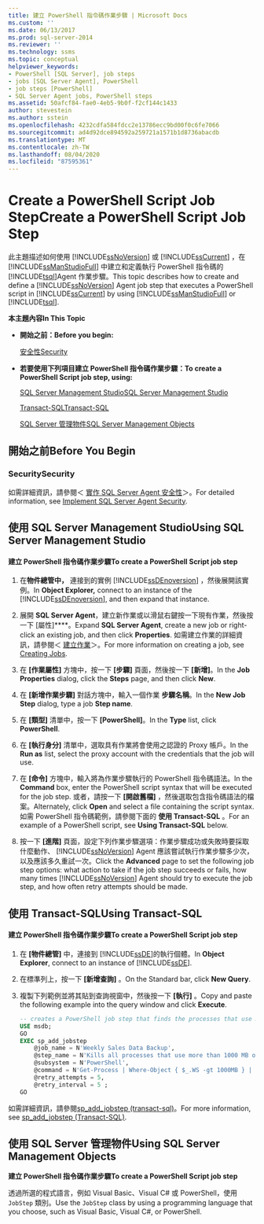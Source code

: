 ```yaml
---
title: 建立 PowerShell 指令碼作業步驟 | Microsoft Docs
ms.custom: ''
ms.date: 06/13/2017
ms.prod: sql-server-2014
ms.reviewer: ''
ms.technology: ssms
ms.topic: conceptual
helpviewer_keywords:
- PowerShell [SQL Server], job steps
- jobs [SQL Server Agent], PowerShell
- job steps [PowerShell]
- SQL Server Agent jobs, PowerShell steps
ms.assetid: 50afcf84-fae0-4eb5-9b0f-f2cf144c1433
author: stevestein
ms.author: sstein
ms.openlocfilehash: 4232cdfa584fdcc2e13786ecc9bd00f0c6fe7066
ms.sourcegitcommit: ad4d92dce894592a259721a1571b1d8736abacdb
ms.translationtype: MT
ms.contentlocale: zh-TW
ms.lasthandoff: 08/04/2020
ms.locfileid: "87595361"
---
```

# <a name="create-a-powershell-script-job-step"></a><span data-ttu-id="8786b-102">Create a PowerShell Script Job Step</span><span class="sxs-lookup"><span data-stu-id="8786b-102">Create a PowerShell Script Job Step</span></span>
  <span data-ttu-id="8786b-103">此主題描述如何使用 [!INCLUDE[ssNoVersion](../../includes/ssnoversion-md.md)] 或 [!INCLUDE[ssCurrent](../../includes/sscurrent-md.md)] ，在 [!INCLUDE[ssManStudioFull](../../includes/ssmanstudiofull-md.md)] 中建立和定義執行 PowerShell 指令碼的 [!INCLUDE[tsql](../../includes/tsql-md.md)]Agent 作業步驟。</span><span class="sxs-lookup"><span data-stu-id="8786b-103">This topic describes how to create and define a [!INCLUDE[ssNoVersion](../../includes/ssnoversion-md.md)] Agent job step that executes a PowerShell script in [!INCLUDE[ssCurrent](../../includes/sscurrent-md.md)] by using [!INCLUDE[ssManStudioFull](../../includes/ssmanstudiofull-md.md)] or [!INCLUDE[tsql](../../includes/tsql-md.md)].</span></span>  
  
 <span data-ttu-id="8786b-104">**本主題內容**</span><span class="sxs-lookup"><span data-stu-id="8786b-104">**In This Topic**</span></span>  
  
-   <span data-ttu-id="8786b-105">**開始之前：**</span><span class="sxs-lookup"><span data-stu-id="8786b-105">**Before you begin:**</span></span>  
  
     [<span data-ttu-id="8786b-106">安全性</span><span class="sxs-lookup"><span data-stu-id="8786b-106">Security</span></span>](#Security)  
  
-   <span data-ttu-id="8786b-107">**若要使用下列項目建立 PowerShell 指令碼作業步驟：**</span><span class="sxs-lookup"><span data-stu-id="8786b-107">**To create a PowerShell Script job step, using:**</span></span>  
  
     [<span data-ttu-id="8786b-108">SQL Server Management Studio</span><span class="sxs-lookup"><span data-stu-id="8786b-108">SQL Server Management Studio</span></span>](#SSMS)  
  
     [<span data-ttu-id="8786b-109">Transact-SQL</span><span class="sxs-lookup"><span data-stu-id="8786b-109">Transact-SQL</span></span>](#TSQL)  
  
     [<span data-ttu-id="8786b-110">SQL Server 管理物件</span><span class="sxs-lookup"><span data-stu-id="8786b-110">SQL Server Management Objects</span></span>](#SMO)  
  
##  <a name="before-you-begin"></a><a name="BeforeYouBegin"></a> <span data-ttu-id="8786b-111">開始之前</span><span class="sxs-lookup"><span data-stu-id="8786b-111">Before You Begin</span></span>  
  
###  <a name="security"></a><a name="Security"></a> <span data-ttu-id="8786b-112">Security</span><span class="sxs-lookup"><span data-stu-id="8786b-112">Security</span></span>  
 <span data-ttu-id="8786b-113">如需詳細資訊，請參閱＜ [實作 SQL Server Agent 安全性](implement-sql-server-agent-security.md)＞。</span><span class="sxs-lookup"><span data-stu-id="8786b-113">For detailed information, see [Implement SQL Server Agent Security](implement-sql-server-agent-security.md).</span></span>  
  
##  <a name="using-sql-server-management-studio"></a><a name="SSMS"></a> <span data-ttu-id="8786b-114">使用 SQL Server Management Studio</span><span class="sxs-lookup"><span data-stu-id="8786b-114">Using SQL Server Management Studio</span></span>  
  
#### <a name="to-create-a-powershell-script-job-step"></a><span data-ttu-id="8786b-115">建立 PowerShell 指令碼作業步驟</span><span class="sxs-lookup"><span data-stu-id="8786b-115">To create a PowerShell Script job step</span></span>  
  
1.  <span data-ttu-id="8786b-116">在**物件總管中，** 連接到的實例 [!INCLUDE[ssDEnoversion](../../includes/ssdenoversion-md.md)] ，然後展開該實例。</span><span class="sxs-lookup"><span data-stu-id="8786b-116">In **Object Explorer,** connect to an instance of the [!INCLUDE[ssDEnoversion](../../includes/ssdenoversion-md.md)], and then expand that instance.</span></span>  
  
2.  <span data-ttu-id="8786b-117">展開 **SQL Server Agent**，建立新作業或以滑鼠右鍵按一下現有作業，然後按一下 [屬性]\*\*\*\*。</span><span class="sxs-lookup"><span data-stu-id="8786b-117">Expand **SQL Server Agent**, create a new job or right-click an existing job, and then click **Properties**.</span></span> <span data-ttu-id="8786b-118">如需建立作業的詳細資訊，請參閱＜ [建立作業](create-jobs.md)＞。</span><span class="sxs-lookup"><span data-stu-id="8786b-118">For more information on creating a job, see [Creating Jobs](create-jobs.md).</span></span>  
  
3.  <span data-ttu-id="8786b-119">在 **[作業屬性]** 方塊中，按一下 **[步驟]** 頁面，然後按一下 **[新增]**。</span><span class="sxs-lookup"><span data-stu-id="8786b-119">In the **Job Properties** dialog, click the **Steps** page, and then click **New**.</span></span>  
  
4.  <span data-ttu-id="8786b-120">在 **[新增作業步驟]** 對話方塊中，輸入一個作業 **步驟名稱**。</span><span class="sxs-lookup"><span data-stu-id="8786b-120">In the **New Job Step** dialog, type a job **Step name**.</span></span>  
  
5.  <span data-ttu-id="8786b-121">在 **[類型]** 清單中，按一下 **[PowerShell]**。</span><span class="sxs-lookup"><span data-stu-id="8786b-121">In the **Type** list, click **PowerShell**.</span></span>  
  
6.  <span data-ttu-id="8786b-122">在 **[執行身分]** 清單中，選取具有作業將會使用之認證的 Proxy 帳戶。</span><span class="sxs-lookup"><span data-stu-id="8786b-122">In the **Run as** list, select the proxy account with the credentials that the job will use.</span></span>  
  
7.  <span data-ttu-id="8786b-123">在 **[命令]** 方塊中，輸入將為作業步驟執行的 PowerShell 指令碼語法。</span><span class="sxs-lookup"><span data-stu-id="8786b-123">In the **Command** box, enter the PowerShell script syntax that will be executed for the job step.</span></span> <span data-ttu-id="8786b-124">或者，請按一下 **[開啟舊檔]** ，然後選取包含指令碼語法的檔案。</span><span class="sxs-lookup"><span data-stu-id="8786b-124">Alternately, click **Open** and select a file containing the script syntax.</span></span> <span data-ttu-id="8786b-125">如需 PowerShell 指令碼範例，請參閱下面的 **使用 Transact-SQL** 。</span><span class="sxs-lookup"><span data-stu-id="8786b-125">For an example of a PowerShell script, see **Using Transact-SQL** below.</span></span>  
  
8.  <span data-ttu-id="8786b-126">按一下 **[進階]** 頁面，設定下列作業步驟選項：作業步驟成功或失敗時要採取什麼動作、 [!INCLUDE[ssNoVersion](../../includes/ssnoversion-md.md)] Agent 應該嘗試執行作業步驟多少次，以及應該多久重試一次。</span><span class="sxs-lookup"><span data-stu-id="8786b-126">Click the **Advanced** page to set the following job step options: what action to take if the job step succeeds or fails, how many times [!INCLUDE[ssNoVersion](../../includes/ssnoversion-md.md)] Agent should try to execute the job step, and how often retry attempts should be made.</span></span>  
  
##  <a name="using-transact-sql"></a><a name="TSQL"></a> <span data-ttu-id="8786b-127">使用 Transact-SQL</span><span class="sxs-lookup"><span data-stu-id="8786b-127">Using Transact-SQL</span></span>  
  
#### <a name="to-create-a-powershell-script-job-step"></a><span data-ttu-id="8786b-128">建立 PowerShell 指令碼作業步驟</span><span class="sxs-lookup"><span data-stu-id="8786b-128">To create a PowerShell Script job step</span></span>  
  
1.  <span data-ttu-id="8786b-129">在 **[物件總管]** 中，連接到 [!INCLUDE[ssDE](../../includes/ssde-md.md)]的執行個體。</span><span class="sxs-lookup"><span data-stu-id="8786b-129">In **Object Explorer**, connect to an instance of [!INCLUDE[ssDE](../../includes/ssde-md.md)].</span></span>  
  
2.  <span data-ttu-id="8786b-130">在標準列上，按一下 **[新增查詢]** 。</span><span class="sxs-lookup"><span data-stu-id="8786b-130">On the Standard bar, click **New Query**.</span></span>  
  
3.  <span data-ttu-id="8786b-131">複製下列範例並將其貼到查詢視窗中，然後按一下 **[執行]** 。</span><span class="sxs-lookup"><span data-stu-id="8786b-131">Copy and paste the following example into the query window and click **Execute**.</span></span>  
  
    ```sql
    -- creates a PowerShell job step that finds the processes that use more than 1000 MB of memory and kills them  
    USE msdb;  
    GO  
    EXEC sp_add_jobstep  
        @job_name = N'Weekly Sales Data Backup',  
        @step_name = N'Kills all processes that use more than 1000 MB of memory',  
        @subsystem = N'PowerShell',  
        @command = N'Get-Process | Where-Object { $_.WS -gt 1000MB } | Stop-Process',   
        @retry_attempts = 5,  
        @retry_interval = 5 ;  
    GO  
    ```  
  
 <span data-ttu-id="8786b-132">如需詳細資訊，請參閱[sp_add_jobstep &#40;transact-sql&#41;](/sql/relational-databases/system-stored-procedures/sp-add-jobstep-transact-sql)。</span><span class="sxs-lookup"><span data-stu-id="8786b-132">For more information, see [sp_add_jobstep &#40;Transact-SQL&#41;](/sql/relational-databases/system-stored-procedures/sp-add-jobstep-transact-sql).</span></span>  
  
##  <a name="using-sql-server-management-objects"></a><a name="SMO"></a><span data-ttu-id="8786b-133">使用 SQL Server 管理物件</span><span class="sxs-lookup"><span data-stu-id="8786b-133">Using SQL Server Management Objects</span></span>  
 <span data-ttu-id="8786b-134">**建立 PowerShell 指令碼作業步驟**</span><span class="sxs-lookup"><span data-stu-id="8786b-134">**To create a PowerShell Script job step**</span></span>  
  
 <span data-ttu-id="8786b-135">透過所選的程式語言，例如 Visual Basic、Visual C# 或 PowerShell，使用 `JobStep` 類別。</span><span class="sxs-lookup"><span data-stu-id="8786b-135">Use the `JobStep` class by using a programming language that you choose, such as Visual Basic, Visual C#, or PowerShell.</span></span>  
